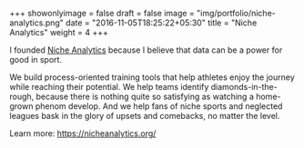 +++
showonlyimage = false
draft = false
image = "img/portfolio/niche-analytics.png"
date = "2016-11-05T18:25:22+05:30"
title = "Niche Analytics"
weight = 4
+++

I founded [Niche Analytics](https://nicheanalytics.org) because I believe that data can be a power for good in sport. 

<!--more-->

We build process-oriented training tools that help athletes enjoy the journey while reaching their potential. We help teams identify diamonds-in-the-rough, because there is nothing quite so satisfying as watching a home-grown phenom develop. And we help fans of niche sports and neglected leagues bask in the glory of upsets and comebacks, no matter the level.

Learn more: https://nicheanalytics.org/
